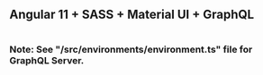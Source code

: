 ## Angular 11 + SASS + Material UI + GraphQL
#
### Note: See "/src/environments/environment.ts" file for GraphQL Server.